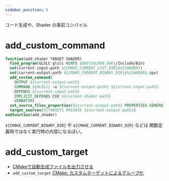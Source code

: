 ```yaml
---
sidebar_position: 5
---
```


コード生成や、Shader の事前コンパイル

# add_custom_command

```cmake
function(add_shader TARGET SHADER)
  find_program(GLSLC glslc HINTS $ENV{VULKAN_SDK}/Include/Bin)
  set(current-input-path ${CMAKE_CURRENT_LIST_DIR}/${SHADER})
  set(current-output-path ${CMAKE_CURRENT_BINARY_DIR}/${SHADER}.spv)
  add_custom_command(
    OUTPUT ${current-output-path}
    COMMAND ${GLSLC} -o ${current-output-path} ${current-input-path}
    DEPENDS ${current-input-path}
    IMPLICIT_DEPENDS CXX ${current-shader-path}
    VERBATIM)
  set_source_files_properties(${current-output-path} PROPERTIES GENERATED TRUE)
  target_sources(${TARGET} PRIVATE ${current-output-path})
endfunction(add_shader)
```

`${CMAKE_CURRENT_BINARY_DIR}` や `${CMAKE_CURRENT_BINARY_DIR}` などは 関数定義時ではなく実行時の内容になるぽい。

# add_custom_target

- [CMakeで自動生成ファイルを出力させる](https://blog.daionet.gr.jp/knok/2015/03/26/cmake-cutsom-command/)
- `add_custom_target` [CMake: カスタムターゲットによるグループ化](https://qiita.com/mrk_21/items/6d7c70edb6a64fa1a28b)

